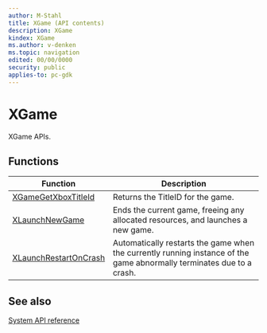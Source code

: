 ```yaml
---
author: M-Stahl
title: XGame (API contents)
description: XGame
kindex: XGame
ms.author: v-denken
ms.topic: navigation
edited: 00/00/0000
security: public
applies-to: pc-gdk
---
```


# XGame  
  
XGame APIs.
  
  
## Functions  
  
| Function | Description |  
| --- | --- |  
| [XGameGetXboxTitleId](functions/xgamegetxboxtitleid.md) | Returns the TitleID for the game. |  
| [XLaunchNewGame](functions/xlaunchnewgame.md) | Ends the current game, freeing any allocated resources, and launches a new game. |  
| [XLaunchRestartOnCrash](functions/xlaunchrestartoncrash.md) | Automatically restarts the game when the currently running instance of the game abnormally terminates due to a crash. |  
  
  
## See also  
[System API reference](../gc-reference-system-toc.md)  